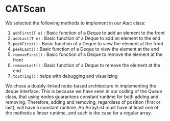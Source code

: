 # CATScan

We selected the following methods to implement in our Atac class:
1. `addFirst(T e)`   : Basic function of a Deque to add an element to the front 
2. `addLast(T e)`     : Basic function of a Deque to add an element to the end 
3. `peekFirst()`      : Basic function of a Deque to view the element at the front 
4. `peekLast()`       : Basic function of a Deque to view the element at the end 
5. `removeFirst()`    : Basic function of a Deque to remove the element at the front 
6. `removeLast()`     : Basic function of a Deque to remove the element at the end
7. `toString()`       : helps with debugging and visualizing

We chose a doubly-linked node-based architecture in implementing the deque interface. This is because we have seen in our coding of the Queue class, that using nodes guarantees constant runtime for both adding and removing. Therefore, adding and removing, regardless of position (first or last), will have a constant runtime. An ArrayList must have at least one of the methods a linear runtime, and such is the case for a regular array.
